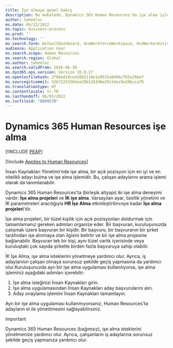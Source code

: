 ```yaml
---
title: İşe almaya genel bakış
description: Bu makalede, Dynamics 365 Human Resources'da işe alma işlemi açıklanmaktadır.
author: twheeloc
ms.date: 04/22/2022
ms.topic: business-process
ms.prod: ''
ms.technology: ''
ms.search.form: DefaultDashboard, HcmWorkforceWorkspace, HcmWorkerActivityChart, HcmAllWorkersListPart, HcmPosition, HcmPositionNewPosition, HcmJobLookup, HcmPositionReportsToDialog, HcmPositionLookup, FinancialDimensionDefaultTemplatesLookup, DimensionLookup, HcmPersonnelManagementWorkspace
audience: Application User
ms.search.scope: Human Resources
ms.search.region: Global
ms.author: twheeloc
ms.search.validFrom: 2016-06-30
ms.dyn365.ops.version: Version 10.0.27
ms.openlocfilehash: 2f0bed18ced28b2110e1e0533a8496c7b5a29aef
ms.sourcegitcommit: 52b7225350daa29b1263d8e29c54ac9e20bcca70
ms.translationtype: HT
ms.contentlocale: tr-TR
ms.lasthandoff: 06/03/2022
ms.locfileid: "8899570"
---
```

# <a name="dynamics-365-human-resources-recruitment"></a>Dynamics 365 Human Resources işe alma

[!INCLUDE [PEAP](../includes/peap-1.md)]

[!include [Applies to Human Resources](../includes/applies-to-hr.md)]

İnsan Kaynakları Yönetimi'nde işe alma, bir açık pozisyon için en iyi ve en nitelikli adayı bulma ve işe alma işlemidir. Bu, çalışan adaylarını arama işlemi olarak da tanımlanabilir. 

Dynamics 365 Human Resources'ta (birleşik altyapı) iki işe alma deneyimi vardır: **İşe alma projeleri** ve **İK işe alma**. Varsayılan ayar, özellik yönetimi ve İK parametreleri aracılığıyla **HR İşe Alma** etkinleştirilinceye kadar **İşe alma projeleri**'dir.  

İşe alma projeleri, bir tüzel kişilik için açık pozisyonları doldurmak için tamamlamanız gereken adımları organize eder. Bir başvuran, kuruluşunuzda çalışmak üzere başvuran bir kişidir. Bir başvuru, bir başvuranın bir şirket tarafından işe alınmaya olan ilgisini belirtir ve bir işe alma projesine bağlanabilir. Başvuran tek bir kişi, aynı tüzel varlık içerisinde veya kuruluştaki çok sayıda şirkette birden fazla başvuruya sahip olabilir. 

İK İşe Alma, işe alma isteklerini yönetmeye yardımcı olur. Ayrıca, iş adaylarının çalışan olmaya sorunsuz şekilde geçiş yapmasına da yardımcı olur.Kuruluşunuzda ayrı bir işe alma uygulaması kullanılıyorsa, işe alma işleminiz aşağıdaki adımları içerebilir: 

1. İşe alma isteğinizi İnsan Kaynakları girin. 
2. İşe alma uygulamasından İnsan Kaynakları aday başvurularını alın. 
3. Aday onaylama işlemini İnsan Kaynakları tamamlayın. 

Ayrı bir işe alma uygulaması kullanmıyorsanız, Human Resources'ta adayların el ile yönetilmesini sağlayabilirsiniz. 

> [!Important] 
> Dynamics 365 Human Resources (bağımsız), işe alma isteklerini yönetmenize yardımcı olur. Ayrıca, çalışanların iş adaylarına sorunsuz şekilde geçiş yapmanıza yardımcı olur.
